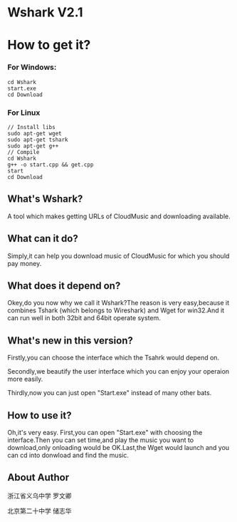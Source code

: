 # Wshark V2.1

# How to get it?
### For Windows:
```
cd Wshark
start.exe
cd Download
```

### For Linux
```
// Install libs
sudo apt-get wget
sudo apt-get tshark
sudo apt-get g++
// Compile
cd Wshark
g++ -o start.cpp && get.cpp
start
cd Download
```

## What's Wshark?
A tool which makes getting URLs of CloudMusic and downloading available.

## What can it do?
Simply,it can help you download music of CloudMusic for which you should pay money.

## What does it depend on?
Okey,do you now why we call it Wshark?The reason is very easy,because it combines Tshark (which belongs to Wireshark) and Wget for win32.And it can run well in both 32bit and 64bit operate  system.

## What's new in this version?
Firstly,you can choose the interface which the Tsahrk would depend on. 

Secondly,we beautify the user interface which you can enjoy your operaion more easily.

Thirdly,now you can just open "Start.exe" instead of many other bats.

## How to use it?
Oh,it's very easy.
First,you can open "Start.exe" with choosing the interface.Then you can set time,and play the music you want to download,only onloading would be OK.Last,the Wget would launch and you can cd into donwload and find the music.

## About Author
浙江省义乌中学 罗文卿

北京第二十中学 储志华
